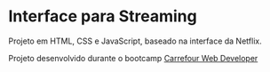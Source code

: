 # Interface para Streaming

Projeto em HTML, CSS e JavaScript, baseado na interface da Netflix.

Projeto desenvolvido durante o bootcamp [Carrefour Web Developer](https://web.dio.me/track/carrefour-web-developer)
